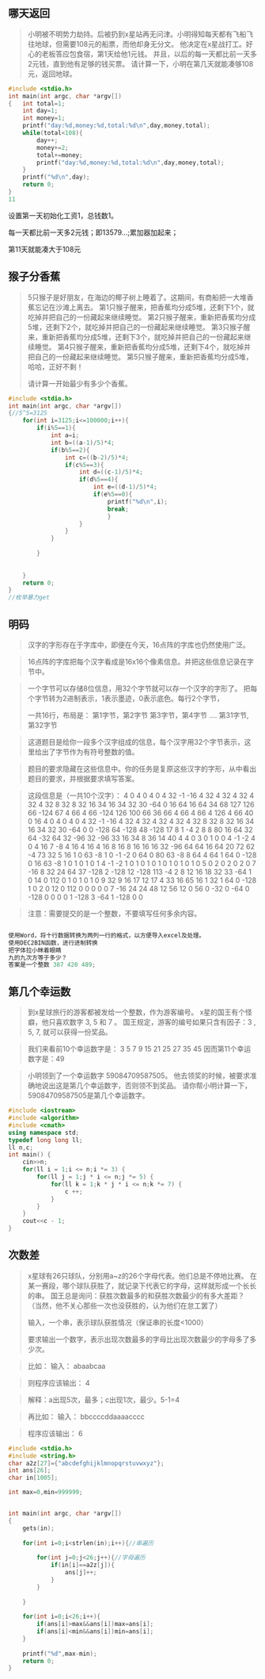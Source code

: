 ## 哪天返回

>小明被不明势力劫持。后被扔到x星站再无问津。小明得知每天都有飞船飞往地球，但需要108元的船票，而他却身无分文。
>他决定在x星战打工。好心的老板答应包食宿，第1天给他1元钱。
>并且，以后的每一天都比前一天多2元钱，直到他有足够的钱买票。
>请计算一下，小明在第几天就能凑够108元，返回地球。

```c
#include <stdio.h>
int main(int argc, char *argv[])
{	int total=1;
	int day=1;
	int money=1;
	printf("day:%d,money:%d,total:%d\n",day,money,total);
	while(total<108){
		day++;
		money+=2;
		total+=money;
		printf("day:%d,money:%d,total:%d\n",day,money,total);
	}
	printf("%d\n",day);
	return 0;
}
11
```

设置第一天初始化工资1，总钱数1。

每一天都比前一天多2元钱；即13579...;累加器加起来；

第11天就能凑大于108元

## 猴子分香蕉

>5只猴子是好朋友，在海边的椰子树上睡着了。这期间，有商船把一大堆香蕉忘记在沙滩上离去。
>第1只猴子醒来，把香蕉均分成5堆，还剩下1个，就吃掉并把自己的一份藏起来继续睡觉。
>第2只猴子醒来，重新把香蕉均分成5堆，还剩下2个，就吃掉并把自己的一份藏起来继续睡觉。
>第3只猴子醒来，重新把香蕉均分成5堆，还剩下3个，就吃掉并把自己的一份藏起来继续睡觉。
>第4只猴子醒来，重新把香蕉均分成5堆，还剩下4个，就吃掉并把自己的一份藏起来继续睡觉。
>第5只猴子醒来，重新把香蕉均分成5堆，哈哈，正好不剩！
>
>请计算一开始最少有多少个香蕉。

```c
#include <stdio.h>
int main(int argc, char *argv[])
{//5^5=3125
	for(int i=3125;i<=100000;i++){
		if(i%5==1){
			int a=i;
			int b=((a-1)/5)*4;
			if(b%5==2){
				int c=((b-2)/5)*4;
				if(c%5==3){
					int d=((c-1)/5)*4;
					if(d%5==4){
						int e=((d-1)/5)*4;
						if(e%5==0){
							printf("%d\n",i);	
							break;
							}
					}
				}
			}
			
		}
		
		
	}
	return 0;
}
//枚举暴力get
```

## 明码

>汉字的字形存在于字库中，即便在今天，16点阵的字库也仍然使用广泛。

> 16点阵的字库把每个汉字看成是16x16个像素信息。并把这些信息记录在字节中。

> 一个字节可以存储8位信息，用32个字节就可以存一个汉字的字形了。
> 把每个字节转为2进制表示，1表示墨迹，0表示底色。每行2个字节，
>
> 一共16行，布局是：
>   第1字节，第2字节
>   第3字节，第4字节
>   ....
>   第31字节, 第32字节

> 这道题目是给你一段多个汉字组成的信息，每个汉字用32个字节表示，这里给出了字节作为有符号整数的值。

> 题目的要求隐藏在这些信息中。你的任务是复原这些汉字的字形，从中看出题目的要求，并根据要求填写答案。

> 这段信息是（一共10个汉字）：
> 4 0 4 0 4 0 4 32 -1 -16 4 32 4 32 4 32 4 32 4 32 8 32 8 32 16 34 16 34 32 30 -64 0 
> 16 64 16 64 34 68 127 126 66 -124 67 4 66 4 66 -124 126 100 66 36 66 4 66 4 66 4 126 4 66 40 0 16 
> 4 0 4 0 4 0 4 32 -1 -16 4 32 4 32 4 32 4 32 4 32 8 32 8 32 16 34 16 34 32 30 -64 0 
> 0 -128 64 -128 48 -128 17 8 1 -4 2 8 8 80 16 64 32 64 -32 64 32 -96 32 -96 33 16 34 8 36 14 40 4 
> 4 0 3 0 1 0 0 4 -1 -2 4 0 4 16 7 -8 4 16 4 16 4 16 8 16 8 16 16 16 32 -96 64 64 
> 16 64 20 72 62 -4 73 32 5 16 1 0 63 -8 1 0 -1 -2 0 64 0 80 63 -8 8 64 4 64 1 64 0 -128 
> 0 16 63 -8 1 0 1 0 1 0 1 4 -1 -2 1 0 1 0 1 0 1 0 1 0 1 0 1 0 5 0 2 0 
> 2 0 2 0 7 -16 8 32 24 64 37 -128 2 -128 12 -128 113 -4 2 8 12 16 18 32 33 -64 1 0 14 0 112 0 
> 1 0 1 0 1 0 9 32 9 16 17 12 17 4 33 16 65 16 1 32 1 64 0 -128 1 0 2 0 12 0 112 0 
> 0 0 0 0 7 -16 24 24 48 12 56 12 0 56 0 -32 0 -64 0 -128 0 0 0 0 1 -128 3 -64 1 -128 0 0 

> 注意：需要提交的是一个整数，不要填写任何多余内容。

```c

使用Word，将十行数据转换为两列一行的格式，以方便导入excel及处理。
使用DEC2BIN函数，进行进制转换
把字体拉小眯着眼睛
九的九次方等于多少？
答案是一个整数	387 420 489;
```

## 第几个幸运数

>到x星球旅行的游客都被发给一个整数，作为游客编号。
>x星的国王有个怪癖，他只喜欢数字 3, 5 和 7 。
>国王规定，游客的编号如果只含有因子：3 , 5, 7, 就可以获得一份奖品。

> 我们来看前10个幸运数字是：
> 3 5 7 9 15 21 25 27 35 45
> 因而第11个幸运数字是：49

> 小明领到了一个幸运数字 59084709587505。
> 他去领奖的时候，被要求准确地说出这是第几个幸运数字，否则领不到奖品。
> 请你帮小明计算一下，59084709587505是第几个幸运数字。

```c++
#include <iostream>
#include <algorithm>
#include <cmath>
using namespace std;
typedef long long ll;
ll n,c;
int main() {
    cin>>n;
    for(ll i = 1;i <= n;i *= 3) {
        for(ll j = 1;j * i <= n;j *= 5) {
            for(ll k = 1;k * j * i <= n;k *= 7) {
                c ++;
            }
        }
    }
    cout<<c - 1;
}
```

## 次数差

>x星球有26只球队，分别用a~z的26个字母代表。他们总是不停地比赛。
>在某一赛段，哪个球队获胜了，就记录下代表它的字母，这样就形成一个长长的串。
>国王总是询问：获胜次数最多的和获胜次数最少的有多大差距？（当然，他不关心那些一次也没获胜的，认为他们在怠工罢了）
>
>输入，一个串，表示球队获胜情况（保证串的长度<1000）
>
>要求输出一个数字，表示出现次数最多的字母比出现次数最少的字母多了多少次。

> 比如：
> 输入：
> abaabcaa

> 则程序应该输出：
> 4

> 解释：a出现5次，最多；c出现1次，最少。5-1=4

> 再比如：
> 输入：
> bbccccddaaaacccc

> 程序应该输出：
> 6

```c
#include <stdio.h>
#include <string.h>
char a2z[27]={"abcdefghijklmnopqrstuvwxyz"};
int ans[26];
char in[1005];

int max=0,min=999999; 


int main(int argc, char *argv[])
{
	gets(in);
	
	for(int i=0;i<strlen(in);i++){//串遍历 
		
		for(int j=0;j<26;j++){//字母遍历 
			if(in[i]==a2z[j]){
				ans[j]++;									
			}	
		}
		
	}
	
	for(int i=0;i<26;i++){
		if(ans[i]>max&&ans[i])max=ans[i]; 
		if(ans[i]<min&&ans[i])min=ans[i]; 	
	}
	
	printf("%d",max-min);
	return 0;
}
```



## 